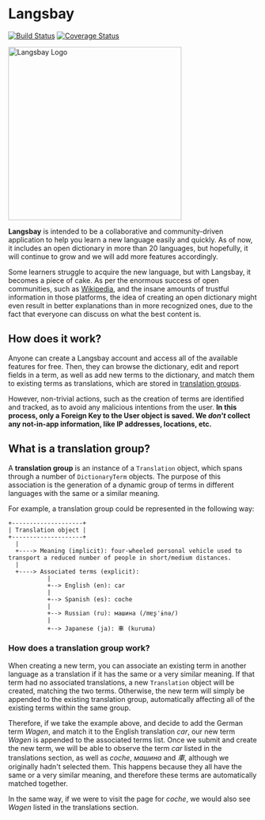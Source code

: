 # Langsbay

[![Build Status](https://travis-ci.com/albertonl/langsbay.svg?branch=master)](https://travis-ci.com/albertonl/langsbay) [![Coverage Status](https://coveralls.io/repos/github/albertonl/langsbay/badge.svg?branch=master)](https://coveralls.io/github/albertonl/langsbay?branch=master)

<img src="/src/learning/static/learning/img/logo-dark.png" alt="Langsbay Logo" width="350">

**Langsbay** is intended to be a collaborative and community-driven application to help you learn a new language easily and quickly. As of now, it includes an open dictionary in more than 20 languages, but hopefully, it will continue to grow and we will add more features accordingly.

Some learners struggle to acquire the new language, but with Langsbay, it becomes a piece of cake. As per the enormous success of open communities, such as [Wikipedia](https://en.wikipedia.org/), and the insane amounts of trustful information in those platforms, the idea of creating an open dictionary might even result in better explanations than in more recognized ones, due to the fact that everyone can discuss on what the best content is.

## How does it work?

Anyone can create a Langsbay account and access all of the available features for free. Then, they can browse the dictionary, edit and report fields in a term, as well as add new terms to the dictionary, and match them to existing terms as translations, which are stored in [translation groups](#what-is-a-translation-group).

However, non-trivial actions, such as the creation of terms are identified and tracked, as to avoid any malicious intentions from the user. **In this process, only a Foreign Key to the User object is saved. We _don't_ collect any not-in-app information, like IP addresses, locations, etc.**

## What is a translation group?

A **translation group** is an instance of a `Translation` object, which spans through a number of `DictionaryTerm` objects. The purpose of this association is the generation of a dynamic group of terms in different languages with the same or a similar meaning.

For example, a translation group could be represented in the following way:

```
+--------------------+
| Translation object |
+--------------------+
  |
  +----> Meaning (implicit): four-wheeled personal vehicle used to transport a reduced number of people in short/medium distances.
  |
  +----> Associated terms (explicit):
           |
           +--> English (en): car
           |
           +--> Spanish (es): coche
           |
           +--> Russian (ru): машина (/mɐʂˈɨnə/)
           |
           +--> Japanese (ja): 車 (kuruma)
```

### How does a translation group work?

When creating a new term, you can associate an existing term in another language as a translation if it has the same or a very similar meaning. If that term had no associated translations, a new `Translation` object will be created, matching the two terms. Otherwise, the new term will simply be appended to the existing translation group, automatically affecting all of the existing terms within the same group.

Therefore, if we take the example above, and decide to add the German term _Wagen_, and match it to the English translation _car_, our new term _Wagen_ is appended to the associated terms list. Once we submit and create the new term, we will be able to observe the term _car_ listed in the translations section, as well as _coche_, _машина_ and _車_, although we originally hadn't selected them. This happens because they all have the same or a very similar meaning, and therefore these terms are automatically matched together.

In the same way, if we were to visit the page for _coche_, we would also see _Wagen_ listed in the translations section.
